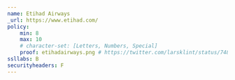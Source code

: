 ```yaml
---
name: Etihad Airways
_url: https://www.etihad.com/
policy:
    min: 8
    max: 10
    # character-set: [Letters, Numbers, Special]
    proof: etihadairways.png # https://twitter.com/larsklint/status/748615185762484224
ssllabs: B
securityheaders: F
---
```

